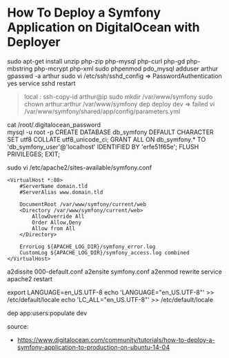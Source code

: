 How To Deploy a Symfony Application on DigitalOcean with Deployer
=================================================================

sudo apt-get install unzip php-zip php-mysql php-curl php-gd php-mbstring php-mcrypt php-xml
sudo phpenmod pdo_mysql
adduser arthur
gpasswd -a arthur sudo
vi /etc/ssh/sshd_config => PasswordAuthentication yes
service sshd restart
> local : ssh-copy-id arthur@ip
sudo mkdir /var/www/symfony
sudo chown arthur:arthur /var/www/symfony
> dep deploy dev => failed
vi /var/www/symfony/shared/app/config/parameters.yml 

cat /root/.digitalocean_password   
mysql -u root -p
CREATE DATABASE db_symfony DEFAULT CHARACTER SET utf8 COLLATE utf8_unicode_ci;
GRANT ALL ON db_symfony.* TO 'db_symfony_user'@'localhost' IDENTIFIED BY 'erfe51f65e';
FLUSH PRIVILEGES;
EXIT;
 
 
sudo vi /etc/apache2/sites-available/symfony.conf

    <VirtualHost *:80>
        #ServerName domain.tld
        #ServerAlias www.domain.tld
    
        DocumentRoot /var/www/symfony/current/web
        <Directory /var/www/symfony/current/web>
            AllowOverride All
            Order Allow,Deny
            Allow from All
        </Directory>
        
        ErrorLog ${APACHE_LOG_DIR}/symfony_error.log
        CustomLog ${APACHE_LOG_DIR}/symfony_access.log combined
    </VirtualHost>
 
a2dissite 000-default.conf
a2ensite symfony.conf 
a2enmod rewrite
service apache2 restart
 
export LANGUAGE=en_US.UTF-8
echo 'LANGUAGE="en_US.UTF-8"' >> /etc/default/locale
echo 'LC_ALL="en_US.UTF-8"' >> /etc/default/locale

dep app:users:populate dev

source: 

- https://www.digitalocean.com/community/tutorials/how-to-deploy-a-symfony-application-to-production-on-ubuntu-14-04